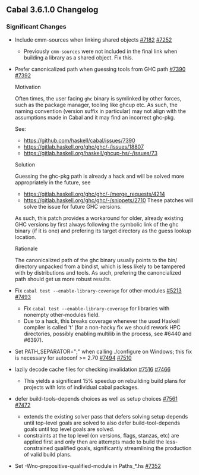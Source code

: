 Cabal 3.6.1.0 Changelog
---

### Significant Changes

- Include cmm-sources when linking shared objects [#7182](https://github.com/haskell/cabal/issues/7182) [#7252](https://github.com/haskell/cabal/pull/7252)

  - Previously `cmm-sources` were not included in the final link when building a library as a shared object. Fix this.

- Prefer canonicalized path when guessing tools from GHC path [#7390](https://github.com/haskell/cabal/issues/7390) [#7392](https://github.com/haskell/cabal/pull/7392)

  Motivation

  Often times, the user facing `ghc` binary is
  symlinked by other forces, such as the package manager,
  tooling like ghcup etc. As such, the naming convention
  (version suffix in particular) may not align with the
  assumptions made in Cabal and it may find an incorrect ghc-pkg.

  See:
    - https://github.com/haskell/cabal/issues/7390
    - https://gitlab.haskell.org/ghc/ghc/-/issues/18807
    - https://gitlab.haskell.org/haskell/ghcup-hs/-/issues/73

  Solution

  Guessing the ghc-pkg path is already a hack and will be solved
  more appropriately in the future, see
    - https://gitlab.haskell.org/ghc/ghc/-/merge_requests/4214
    - https://gitlab.haskell.org/ghc/ghc/-/snippets/2710
  These patches will solve the issue for future GHC versions.

  As such, this patch provides a workaround for
  older, already existing GHC versions by first always
  following the symbolic link of the ghc binary (if it is one)
  and prefering its target directory as the guess lookup
  location.

  Rationale

  The canonicalized path of the ghc binary usually points to the
  bin/ directory unpacked from a bindist, which is less likely to be
  tampered with by distributions and tools. As such, prefering the
  canoncialized path should get us more robust results.

- Fix `cabal test --enable-library-coverage` for other-modules [#5213](https://github.com/haskell/cabal/issues/5213) [#7493](https://github.com/haskell/cabal/pull/7493)

  - Fix `cabal test --enable-library-coverage` for libraries with nonempty other-modules field.
  - Due to a hack, this breaks coverage whenever the used Haskell compiler is called 't' (for a non-hacky fix we should rework HPC directories, possibly enabling multilib in the process, see #6440 and #6397).

- Set PATH_SEPARATOR=";" when calling ./configure on Windows; this fix is necessary for autoconf >= 2.70 [#7494](https://github.com/haskell/cabal/issues/7494) [#7510](https://github.com/haskell/cabal/pull/7510)

- lazily decode cache files for checking invalidation [#7516](https://github.com/haskell/cabal/pull/7516) [#7466](https://github.com/haskell/cabal/issues/7466)
  - This yields a significant 15% speedup on rebuilding build plans for projects with lots of individual cabal packages.

- defer build-tools-depends choices as well as setup choices [#7561](https://github.com/haskell/cabal/pull/7561) [#7472](https://github.com/haskell/cabal/issues/7472)
  - extends the existing solver pass that defers solving setup depends until top-level goals are solved to also defer build-tool-depends goals until top level goals are solved.
  - constraints at the top level (on versions, flags, stanzas, etc) are applied first and only then are attempts made to build the less-constrained qualified goals, significantly streamlining the production of valid build plans.

- Set -Wno-prepositive-qualified-module in Paths_*.hs [#7352](https://github.com/haskell/cabal/pull/7352)
